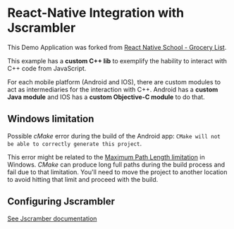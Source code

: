 # React-Native Integration with Jscrambler

This Demo Application was forked from [React Native School - Grocery List](https://github.com/ReactNativeSchool/react-native-grocery-list).

This example has a **custom C++ lib** to exemplify the hability to interact with C++ code from JavaScript.

For each mobile platform (Android and IOS), there are custom modules to act as intermediaries for the interaction with C++. Android has a **custom Java module** and IOS has a **custom Objective-C module** to do that.

## Windows limitation

Possible *cMake* error during the build of the Android app: `CMake will not be able to correctly generate this project`.

This error might be related to the [Maximum Path Length limitation](https://docs.microsoft.com/en-us/windows/win32/fileio/naming-a-file#maximum-path-length-limitation) in Windows.
*CMake* can produce long full paths during the build process and fail due to that limitation.
You'll need to move the project to another location to avoid hitting that limit and proceed with the build.

## Configuring Jscrambler

[See Jscramber documentation](https://docs.jscrambler.com/code-integrity/frameworks-and-libraries/react-native)